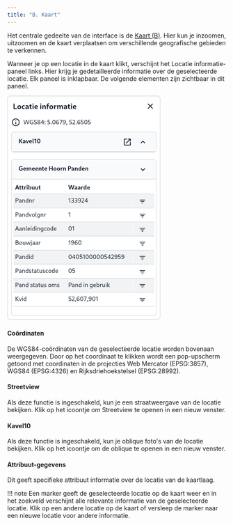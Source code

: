 ```yaml
---
title: "B. Kaart"
---
```


Het centrale gedeelte van de interface is de [Kaart (B)](../map/#kaartviewer). Hier kun je inzoomen, uitzoomen en de kaart verplaatsen om
verschillende geografische gebieden te verkennen.

Wanneer je op een locatie in de kaart klikt, verschijnt het Locatie informatie-paneel links. Hier krijg je
gedetailleerde informatie over de geselecteerde locatie. Elk paneel is inklapbaar. De volgende elementen zijn zichtbaar
in dit paneel.

![](menu-mapinfo.png)

#### Coördinaten

De WGS84-coördinaten van de geselecteerde locatie worden bovenaan weergegeven. Door op het coordinaat te klikken wordt
een pop-upscherm getoond met coordinaten in de projecties Web Mercator (EPSG:3857), WGS84 (EPSG:4326) en
Rijksdriehoekstelsel (EPSG:28992).

#### Streetview

Als deze functie is ingeschakeld, kun je een straatweergave van de locatie bekijken. Klik op het icoontje om Streetview
te openen in een nieuw venster.

#### Kavel10

Als deze functie is ingeschakeld, kun je oblique foto's van de locatie bekijken. Klik op het icoontje om de oblique
te openen in een nieuw venster.

#### Attribuut-gegevens

Dit geeft specifieke attribuut informatie over de locatie van de kaartlaag.

!!! note
Een marker geeft de geselecteerde locatie op de kaart weer en in het zoekveld verschijnt alle relevante informatie van
de geselecteerde locatie. Klik op een andere locatie op de kaart of versleep de marker naar een nieuwe locatie voor
andere informatie.

